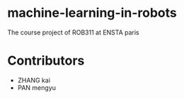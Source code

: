 # machine-learning-in-robots
The course project of ROB311 at ENSTA paris

# Contributors
- ZHANG kai
- PAN mengyu
